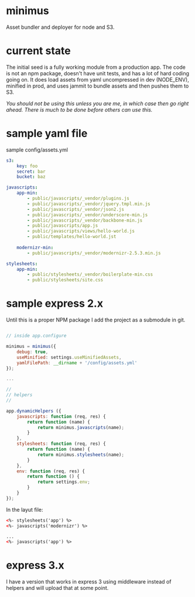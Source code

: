 minimus
=======

Asset bundler and deployer for node and S3.


current state
=============
The initial seed is a fully working module from a production app.  The code is not an npm package, doesn't have unit tests, and has a lot of hard coding going on.  It does load assets from yaml uncompressed in dev (NODE_ENV), minified in prod, and uses jammit to bundle assets and then pushes them to S3.

*You should not be using this unless you are me, in which case then go right ahead.  There is much to be done before others can use this.*

sample yaml file
================
sample config/assets.yml

```yaml
s3:
    key: foo
    secret: bar
    bucket: baz

javascripts:
    app-min:
        - public/javascripts/_vendor/plugins.js
        - public/javascripts/_vendor/jquery.tmpl.min.js
        - public/javascripts/_vendor/json2.js
        - public/javascripts/_vendor/underscore-min.js
        - public/javascripts/_vendor/backbone-min.js
        - public/javascripts/app.js
        - public/javascripts/views/hello-world.js
        - public/templates/hello-world.jst
        
    modernizr-min:
        - public/javascripts/_vendor/modernizr-2.5.3.min.js

stylesheets:
    app-min:
        - public/stylesheets/_vendor/boilerplate-min.css
        - public/stylesheets/site.css
```

sample express 2.x
==================
Until this is a proper NPM package I add the project as a submodule in git.

```javascript

// inside app.configure

minimus = minimus({
	debug: true,
    useMinified: settings.useMinifiedAssets,
    yamlFilePath: __dirname + '/config/assets.yml'
});

...

//
// helpers
//

app.dynamicHelpers ({
    javascripts: function (req, res) {
        return function (name) {
            return minimus.javascripts(name);
        }
    },
    stylesheets: function (req, res) {
        return function (name) {
            return minimus.stylesheets(name);
        }
    },
    env: function (req, res) {
        return function () {
            return settings.env;
        }
    }
});
```

In the layut file:

```html
<%- stylesheets('app') %>
<%- javascripts('modernizr') %>

...
<%- javascripts('app') %>
```

express 3.x
===========
I have a version that works in express 3 using middleware instead of helpers and will upload that at some point.
